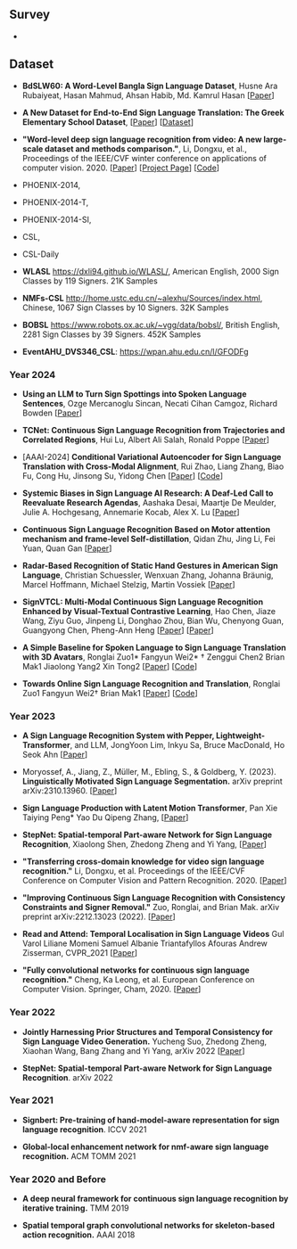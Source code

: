 

## Survey 
* 


## Dataset 

* **BdSLW60: A Word-Level Bangla Sign Language Dataset**, Husne Ara Rubaiyeat, Hasan Mahmud, Ahsan Habib, Md. Kamrul Hasan
  [[Paper](https://arxiv.org/abs/2402.08635)] 

* **A New Dataset for End-to-End Sign Language Translation: The Greek Elementary School Dataset**, [[Paper](https://arxiv.org/pdf/2310.04753.pdf)] [[Dataset](https://zenodo.org/record/7847052)]

* **"Word-level deep sign language recognition from video: A new large-scale dataset and methods comparison."**, Li, Dongxu, et al., Proceedings of the IEEE/CVF winter conference on applications of computer vision. 2020. 
[[Paper](https://openaccess.thecvf.com/content_WACV_2020/papers/Li_Word-level_Deep_Sign_Language_Recognition_from_Video_A_New_Large-scale_WACV_2020_paper.pdf)]
[[Project Page](https://dxli94.github.io/WLASL/)]
[[Code](https://github.com/dxli94/WLASL)] 

* PHOENIX-2014, 

* PHOENIX-2014-T, 

* PHOENIX-2014-SI, 

* CSL, 

* CSL-Daily

* **WLASL**  https://dxli94.github.io/WLASL/, American English, 2000 Sign Classes by 119 Signers. 21K Samples

* **NMFs-CSL** http://home.ustc.edu.cn/~alexhu/Sources/index.html, Chinese, 1067 Sign Classes by 10 Signers. 32K Samples

* **BOBSL** https://www.robots.ox.ac.uk/~vgg/data/bobsl/, British English, 2281 Sign Classes by 39 Signers. 452K Samples 

* **EventAHU_DVS346_CSL**: https://wpan.ahu.edu.cn/l/GFODFg 










### Year 2024 

* **Using an LLM to Turn Sign Spottings into Spoken Language Sentences**, Ozge Mercanoglu Sincan, Necati Cihan Camgoz, Richard Bowden
  [[Paper](https://arxiv.org/abs/2403.10434)] 

* **TCNet: Continuous Sign Language Recognition from Trajectories and Correlated Regions**, Hui Lu, Albert Ali Salah, Ronald Poppe
  [[Paper](https://arxiv.org/abs/2403.11818)] 

* [AAAI-2024] **Conditional Variational Autoencoder for Sign Language Translation with Cross-Modal Alignment**, Rui Zhao, Liang Zhang, Biao Fu, Cong Hu, Jinsong Su, Yidong Chen 
  [[Paper](https://arxiv.org/abs/2312.15645)]
  [[Code](https://github.com/rzhao-zhsq/CV-SLT)]

* **Systemic Biases in Sign Language AI Research: A Deaf-Led Call to Reevaluate Research Agendas**, Aashaka Desai, Maartje De Meulder, Julie A. Hochgesang, Annemarie Kocab, Alex X. Lu
  [[Paper](https://arxiv.org/abs/2403.02563)] 

* **Continuous Sign Language Recognition Based on Motor attention mechanism and frame-level Self-distillation**, Qidan Zhu, Jing Li, Fei Yuan, Quan Gan [[Paper](https://arxiv.org/abs/2402.19118)] 

* **Radar-Based Recognition of Static Hand Gestures in American Sign Language**, Christian Schuessler, Wenxuan Zhang, Johanna Bräunig, Marcel Hoffmann, Michael Stelzig, Martin Vossiek
  [[Paper](https://arxiv.org/abs/2402.12800)] 

* **SignVTCL: Multi-Modal Continuous Sign Language Recognition Enhanced by Visual-Textual Contrastive Learning**,
  Hao Chen, Jiaze Wang, Ziyu Guo, Jinpeng Li, Donghao Zhou, Bian Wu, Chenyong Guan, Guangyong Chen, Pheng-Ann Heng 
  [[Paper](https://arxiv.org/pdf/2401.11847.pdf)]
  [[Paper](https://socialgoodai.github.io/)]

* **A Simple Baseline for Spoken Language to Sign Language Translation with 3D Avatars**, Ronglai Zuo1* Fangyun Wei2* † Zenggui Chen2 Brian Mak1
Jiaolong Yang2 Xin Tong2
  [[Paper](https://arxiv.org/pdf/2401.04730.pdf)]
  [[Code](https://github.com/FangyunWei/SLRT)]

* **Towards Online Sign Language Recognition and Translation**, Ronglai Zuo1 Fangyun Wei2† Brian Mak1
  [[Paper](https://arxiv.org/pdf/2401.05336.pdf)]
  [[Code](https://github.com/FangyunWei/SLRT)]




### Year 2023 

* **A Sign Language Recognition System with Pepper, Lightweight-Transformer**, and LLM, JongYoon Lim, Inkyu Sa, Bruce MacDonald, Ho Seok Ahn
  [[Paper](https://arxiv.org/abs/2309.16898)] 

* Moryossef, A., Jiang, Z., Müller, M., Ebling, S., & Goldberg, Y. (2023). **Linguistically Motivated Sign Language Segmentation.** arXiv preprint arXiv:2310.13960.
  [[Paper](https://arxiv.org/pdf/2310.13960.pdf)] 

* **Sign Language Production with Latent Motion Transformer**, Pan Xie Taiying Peng* Yao Du Qipeng Zhang, 
[[Paper](https://arxiv.org/pdf/2312.12917.pdf)] 

* **StepNet: Spatial-temporal Part-aware Network for Sign Language Recognition**, Xiaolong Shen, Zhedong Zheng and Yi Yang, 
[[Paper](https://arxiv.org/pdf/2212.12857.pdf)] 

* **"Transferring cross-domain knowledge for video sign language recognition."** Li, Dongxu, et al.  Proceedings of the IEEE/CVF Conference on Computer Vision and Pattern Recognition. 2020. [[Paper](https://openaccess.thecvf.com/content_CVPR_2020/papers/Li_Transferring_Cross-Domain_Knowledge_for_Video_Sign_Language_Recognition_CVPR_2020_paper.pdf)] 

* **"Improving Continuous Sign Language Recognition with Consistency Constraints and Signer Removal."** Zuo, Ronglai, and Brian Mak.  arXiv preprint arXiv:2212.13023 (2022). [[Paper](https://arxiv.org/pdf/2212.13023)] 

* **Read and Attend: Temporal Localisation in Sign Language Videos** Gul Varol Liliane Momeni Samuel Albanie Triantafyllos Afouras Andrew Zisserman, CVPR_2021 
[[Paper](https://openaccess.thecvf.com/content/CVPR2021/papers/Varol_Read_and_Attend_Temporal_Localisation_in_Sign_Language_Videos_CVPR_2021_paper.pdf)] 

* **"Fully convolutional networks for continuous sign language recognition."** Cheng, Ka Leong, et al.  European Conference on Computer Vision. Springer, Cham, 2020. 
[[Paper](https://www.ecva.net/papers/eccv_2020/papers_ECCV/papers/123690681.pdf)]





### Year 2022 
* **Jointly Harnessing Prior Structures and Temporal Consistency for Sign Language Video Generation.** Yucheng Suo, Zhedong Zheng, Xiaohan Wang, Bang Zhang and Yi Yang,  arXiv 2022 
[[Paper](https://arxiv.org/pdf/2207.03714.pdf)]

* **StepNet: Spatial-temporal Part-aware Network for Sign Language Recognition**. arXiv 2022 




### Year 2021 

* **Signbert: Pre-training of hand-model-aware representation for sign language recognition**. ICCV 2021

* **Global-local enhancement network for nmf-aware sign language recognition.** ACM TOMM 2021 




### Year 2020 and Before 

* **A deep neural framework for continuous sign language recognition by iterative training.** TMM 2019

* **Spatial temporal graph convolutional networks for skeleton-based action recognition.** AAAI 2018







